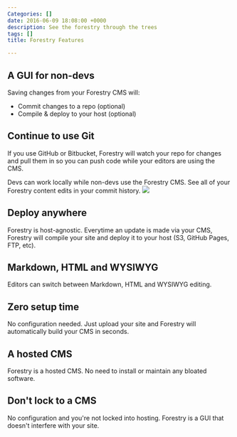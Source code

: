 ```yaml
---
Categories: []
date: 2016-06-09 18:08:00 +0000
description: See the forestry through the trees
tags: []
title: Forestry Features

---
```

## A GUI for non-devs
Saving changes from your Forestry CMS will:

* Commit changes to a repo (optional)
* Compile & deploy to your host (optional)

## Continue to use Git
If you use GitHub or Bitbucket, Forestry will watch your repo for changes and pull them in so you can push code while your editors are using the CMS.

Devs can work locally while non-devs use the Forestry CMS. See all of your Forestry content edits in your commit history.
![](/docs/forestryio/images/github-content-version-control-jekyll-hugo-1.png)

## Deploy anywhere
Forestry is host-agnostic. Everytime an update is made via your CMS, Forestry will compile your site and deploy it to your host (S3, GitHub Pages, FTP, etc).

## Markdown, HTML and WYSIWYG 
Editors can switch between Markdown, HTML and WYSIWYG editing.

## Zero setup time
No configuration needed. Just upload your site and Forestry will automatically build your CMS in seconds.

## A hosted CMS
Forestry is a hosted CMS. No need to install or maintain any bloated software.

## Don't lock to a CMS
No configuration and you're not locked into hosting. Forestry is a GUI that doesn't interfere with your site.
